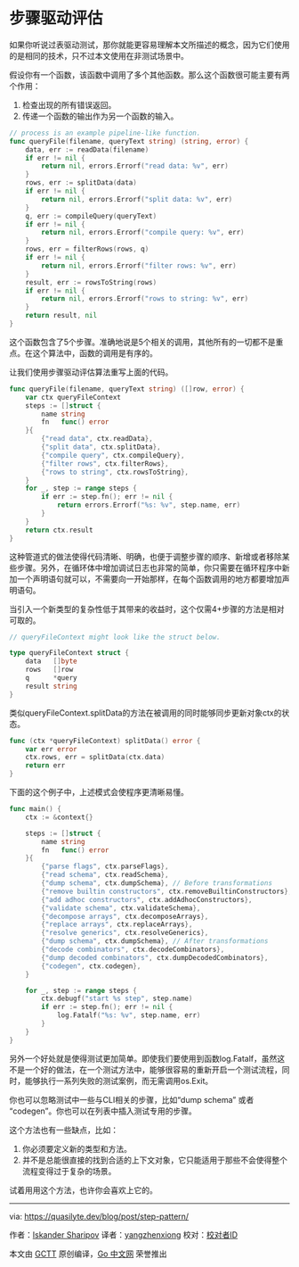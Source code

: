 # 步骤驱动评估

如果你听说过表驱动测试，那你就能更容易理解本文所描述的概念，因为它们使用的是相同的技术，只不过本文使用在非测试场景中。

假设你有一个函数，该函数中调用了多个其他函数。那么这个函数很可能主要有两个作用：
   1. 检查出现的所有错误返回。
   2. 传递一个函数的输出作为另一个函数的输入。
```go
// process is an example pipeline-like function.
func queryFile(filename, queryText string) (string, error) {
	data, err := readData(filename)
	if err != nil {
		return nil, errors.Errorf("read data: %v", err)
	}
	rows, err := splitData(data)
	if err != nil {
		return nil, errors.Errorf("split data: %v", err)
	}
	q, err := compileQuery(queryText)
	if err != nil {
		return nil, errors.Errorf("compile query: %v", err)
	}
	rows, err = filterRows(rows, q)
	if err != nil {
		return nil, errors.Errorf("filter rows: %v", err)
	}
	result, err := rowsToString(rows)
	if err != nil {
		return nil, errors.Errorf("rows to string: %v", err)
	}
	return result, nil
}
```

这个函数包含了5个步骤。准确地说是5个相关的调用，其他所有的一切都不是重点。在这个算法中，函数的调用是有序的。

让我们使用步骤驱动评估算法重写上面的代码。
```go
func queryFile(filename, queryText string) ([]row, error) {
	var ctx queryFileContext
	steps := []struct {
		name string
		fn   func() error
	}{
		{"read data", ctx.readData},
		{"split data", ctx.splitData},
		{"compile query", ctx.compileQuery},
		{"filter rows", ctx.filterRows},
		{"rows to string", ctx.rowsToString},
	}
	for _, step := range steps {
		if err := step.fn(); err != nil {
			return errors.Errorf("%s: %v", step.name, err)
		}
	}
	return ctx.result
}
```

这种管道式的做法使得代码清晰、明确，也便于调整步骤的顺序、新增或者移除某些步骤。另外，在循环体中增加调试日志也非常的简单，你只需要在循环程序中新加一个声明语句就可以，不需要向一开始那样，在每个函数调用的地方都要增加声明语句。

当引入一个新类型的复杂性低于其带来的收益时，这个仅需4+步骤的方法是相对可取的。
```go
// queryFileContext might look like the struct below.

type queryFileContext struct {
	data   []byte
	rows   []row
	q      *query
	result string
}
```

类似queryFileContext.splitData的方法在被调用的同时能够同步更新对象ctx的状态。
```go
func (ctx *queryFileContext) splitData() error {
	var err error
	ctx.rows, err = splitData(ctx.data)
	return err
}
```

下面的这个例子中，上述模式会使程序更清晰易懂。
```go
func main() {
	ctx := &context{}

	steps := []struct {
		name string
		fn   func() error
	}{
		{"parse flags", ctx.parseFlags},
		{"read schema", ctx.readSchema},
		{"dump schema", ctx.dumpSchema}, // Before transformations
		{"remove builtin constructors", ctx.removeBuiltinConstructors},
		{"add adhoc constructors", ctx.addAdhocConstructors},
		{"validate schema", ctx.validateSchema},
		{"decompose arrays", ctx.decomposeArrays},
		{"replace arrays", ctx.replaceArrays},
		{"resolve generics", ctx.resolveGenerics},
		{"dump schema", ctx.dumpSchema}, // After transformations
		{"decode combinators", ctx.decodeCombinators},
		{"dump decoded combinators", ctx.dumpDecodedCombinators},
		{"codegen", ctx.codegen},
	}

	for _, step := range steps {
		ctx.debugf("start %s step", step.name)
		if err := step.fn(); err != nil {
			log.Fatalf("%s: %v", step.name, err)
		}
	}
}
```

另外一个好处就是使得测试更加简单。即使我们要使用到函数log.Fatalf，虽然这不是一个好的做法，在一个测试方法中，能够很容易的重新开启一个测试流程，同时，能够执行一系列失败的测试案例，而无需调用os.Exit。

你也可以忽略测试中一些与CLI相关的步骤，比如“dump schema” 或者 “codegen”。你也可以在列表中插入测试专用的步骤。

这个方法也有一些缺点，比如：
   1. 你必须要定义新的类型和方法。
   2. 并不是总能很直接的找到合适的上下文对象，它只能适用于那些不会使得整个流程变得过于复杂的场景。

试着用用这个方法，也许你会喜欢上它的。

---

via: https://quasilyte.dev/blog/post/step-pattern/

作者：[Iskander Sharipov](https://github.com/quasilyte)
译者：[yangzhenxiong](https://github.com/yangzhenxiong)
校对：[校对者ID](https://github.com/校对者ID)

本文由 [GCTT](https://github.com/studygolang/GCTT) 原创编译，[Go 中文网](https://studygolang.com/) 荣誉推出


